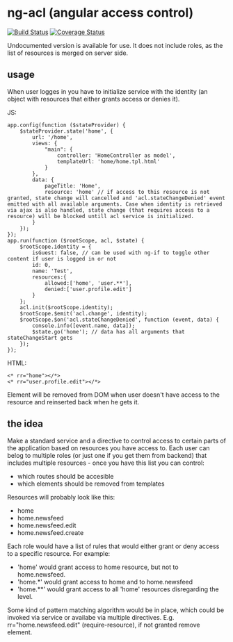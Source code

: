 # ng-acl (angular access control)
[![Build Status](https://secure.travis-ci.org/FDIM/ng-acl.png?branch=master)](https://travis-ci.org/FDIM/ng-acl)
[![Coverage Status](https://coveralls.io/repos/FDIM/ng-acl/badge.svg?branch=master&service=github)](https://coveralls.io/r/FDIM/ng-acl/?branch=master)

Undocumented version is available for use. It does not include roles, as the list of resources is merged on server side.
## usage
When user logges in you have to initialize service with the identity (an object with resources that either grants access or denies it).

JS:

	app.config(function ($stateProvider) {
		$stateProvider.state('home', {
			url: '/home',
			views: {
				"main": {
					controller: 'HomeController as model',
					templateUrl: 'home/home.tpl.html'
				}
			},
			data: {
				pageTitle: 'Home',
				resource: 'home' // if access to this resource is not granted, state change will cancelled and 'acl.stateChangeDenied' event emitted with all available arguments. Case when identity is retrieved via ajax is also handled, state change (that requires access to a resource) will be blocked untill acl service is initialized.
			}
		});
	});
	app.run(function ($rootScope, acl, $state) {
		$rootScope.identity = {
			isGuest: false, // can be used with ng-if to toggle other content if user is logged in or not
			id: 0,
			name: 'Test',
			resources:{
				allowed:['home', 'user.**'],
				denied:['user.profile.edit']
			}
		};
		acl.init($rootScope.identity);
		$rootScope.$emit('acl.change', identity);
		$rootScope.$on('acl.stateChangeDenied', function (event, data) {
			console.info([event.name, data]);
			$state.go('home'); // data has all arguments that stateChangeStart gets
		});
	});

HTML:

    <* rr="home"></*>
    <* rr="user.profile.edit"></*>

Element will be removed from DOM when user doesn't have access to the resource and reinserted back when he gets it.

## the idea
Make a standard service and a directive to control access to certain parts of the application based on resources you have access to. 
Each user can belog to multiple roles (or just one if you get them from backend) that includes multiple resources - once you have this list you can control:
* which routes should be accesible
* which elements should be removed from templates

Resources will probably look like this:
* home
* home.newsfeed
* home.newsfeed.edit
* home.newsfeed.create

Each role would have a list of rules that would either grant or deny access to a specific resource.
For example: 
* 'home' would grant access to home resource, but not to home.newsfeed.
* 'home.*' would grant access to home and to home.newsfeed
* 'home.**' would grant access to all 'home' resources disregarding the level. 

Some kind of pattern matching algorithm would be in place, which could be invoked via service or availabe via multiple directives. E.g. rr="home.newsfeed.edit" (require-resource), if not granted remove element.
